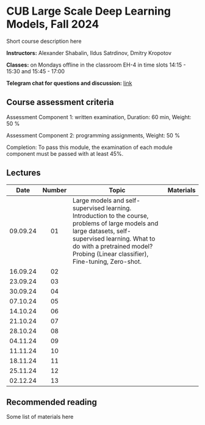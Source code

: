 # CUB Large Scale Deep Learning Models, Fall 2024

Short course description here

**Instructors:** Alexander Shabalin, Ildus Satrdinov, Dmitry Kropotov

**Classes:** on Mondays offline in the classroom EH-4 in time slots 14:15 - 15:30 and 15:45 - 17:00

**Telegram chat for questions and discussion:** [link](https://t.me/+jKSAP9vmxPo3NDFi)

## Course assessment criteria

Assessment Component 1: written examination, Duration: 60 min, Weight: 50 %

Assessment Component 2: programming assignments, Weight: 50 %

Completion: To pass this module, the examination of each module component must be passed with at least
45%.

## Lectures

| Date | Number | Topic | Materials |
| :---: | :---: | --- | --- |
| 09.09.24  | 01  | Large models and self-supervised learning. Introduction to the course, problems of large models and large datasets, self-supervised learning. What to do with a pretrained model? Probing (Linear classifier), Fine-tuning, Zero-shot. |     |
| 16.09.24  | 02  |    |  |
| 23.09.24  | 03  |  |  |
| 30.09.24    | 04  | | 
| 07.10.24    | 05  |  |  | 
| 14.10.24    | 06  |  |  |
| 21.10.24    | 07  |  |   |
| 28.10.24    | 08  |  |   |
| 04.11.24    | 09  |  |  |
| 11.11.24    | 10  |  |   |
| 18.11.24    | 11  |  |   |
| 25.11.24    | 12  |  |   |
| 02.12.24    | 13  |  |   |

## Recommended reading
Some list of materials here
